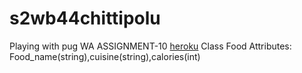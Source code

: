 # s2wb44chittipolu
Playing with pug
WA ASSIGNMENT-10
[heroku](https://dashboard.heroku.com/apps/s2wb44chittipolu)
Class Food
Attributes: Food_name(string),cuisine(string),calories(int)
